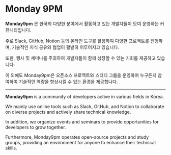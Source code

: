 # Monday 9PM
__Monday9pm__ 은 한국의 다양한 분야에서 활동하고 있는 개발자들이 모여 운영하는 커뮤니티입니다.

주로 Slack, GitHub, Notion 등의 온라인 도구를 활용하여 다양한 프로젝트를 진행하며, 기술적인 지식 공유와 협업이 활발히 이루어지고 있습니다.

또한, 행사 및 세미나를 주최하여 개발자들이 함께 성장할 수 있는 기회를 제공하고 있습니다.

이 외에도 Monday9pm은 오픈소스 프로젝트와 스터디 그룹을 운영하여 누구든지 참여하여 기술적인 역량을 향상시킬 수 있는 환경을 제공합니다.

---
__Monday9pm__ is a community of developers active in various fields in Korea.

We mainly use online tools such as Slack, GitHub, and Notion to collaborate on diverse projects and actively share technical knowledge. 

In addition, we organize events and seminars to provide opportunities for developers to grow together. 

Furthermore, Monday9pm operates open-source projects and study groups, providing an environment for anyone to enhance their technical skills.
